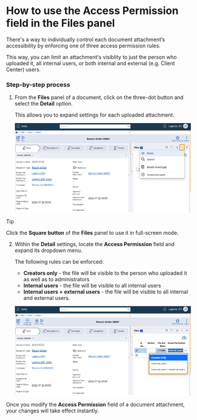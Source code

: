 # How to use the Access Permission field in the Files panel

There's a way to individually control each document attachment’s accessibility by enforcing one of three access permission rules. 

This way, you can limit an attachment's visiblity to just the person who uploaded it, all internal users, or both internal and external (e.g. Client Center) users.

### Step-by-step process

1. From the **Files** panel of a document, click on the three-dot button and select the **Detail** option.

   This allows you to expand settings for each uploaded attachment.

   ![picture](pictures/new_access_permission_detail.png)

> [!TIP]
> Click the **Square button** of the **Files** panel to use it in full-screen mode.

2. Within the **Detail** settings, locate the **Access Permission** field and expand its dropdown menu.

   The following rules can be enforced:

   * **Creators only** - the file will be visible to the person who uploaded it as well as to administrators
   * **Internal users** - the file will be visible to all internal users
   * **Internal users + external users** - the file will be visible to all internal and external users.

   ![picture](pictures/new_access_permission_options.png)
 
Once you modify the **Access Permission** field of a document attachment, your changes will take effect instantly.
